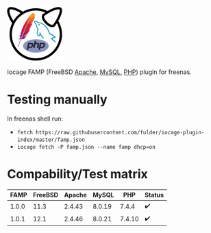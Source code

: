 ![famp icon](famp.png)

Iocage FAMP (FreeBSD [Apache](https://httpd.apache.org/), [MySQL](https://www.mysql.com/), [PHP](https://www.php.net/)) plugin for freenas. 


# Testing manually

In freenas shell run:

* `fetch https://raw.githubusercontent.com/fulder/iocage-plugin-index/master/famp.json`
* `iocage fetch -P famp.json --name famp dhcp=on`

# Compability/Test matrix

| FAMP  | FreeBSD | Apache | MySQL  | PHP    | Status             |
|-------|---------|--------|--------|--------|--------------------|
| 1.0.0 | 11.3    |2.4.43  | 8.0.19 | 7.4.4  | :heavy_check_mark: |
| 1.0.1 | 12.1    |2.4.46  | 8.0.21 | 7.4.10 | :heavy_check_mark: |